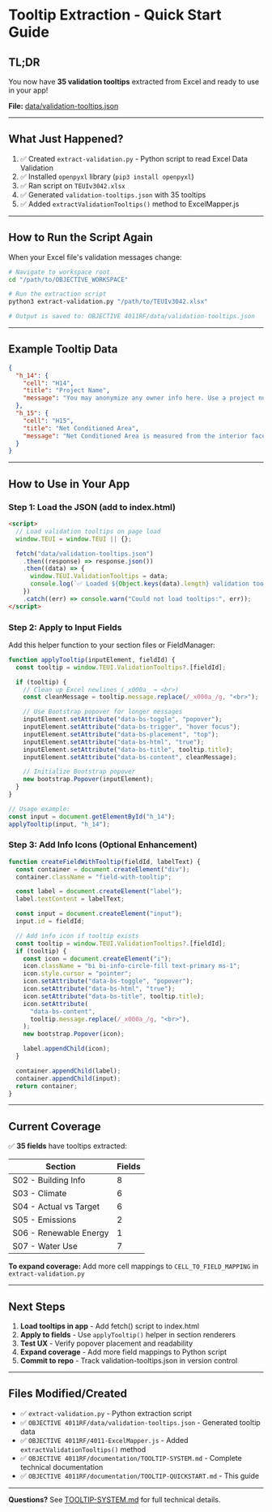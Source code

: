 # Tooltip Extraction - Quick Start Guide

## TL;DR

You now have **35 validation tooltips** extracted from Excel and ready to use in your app!

**File:** [data/validation-tooltips.json](../data/validation-tooltips.json)

---

## What Just Happened?

1. ✅ Created `extract-validation.py` - Python script to read Excel Data Validation
2. ✅ Installed `openpyxl` library (`pip3 install openpyxl`)
3. ✅ Ran script on `TEUIv3042.xlsx`
4. ✅ Generated `validation-tooltips.json` with 35 tooltips
5. ✅ Added `extractValidationTooltips()` method to ExcelMapper.js

---

## How to Run the Script Again

When your Excel file's validation messages change:

```bash
# Navigate to workspace root
cd "/path/to/OBJECTIVE_WORKSPACE"

# Run the extraction script
python3 extract-validation.py "/path/to/TEUIv3042.xlsx"

# Output is saved to: OBJECTIVE 4011RF/data/validation-tooltips.json
```

---

## Example Tooltip Data

```json
{
  "h_14": {
    "cell": "H14",
    "title": "Project Name",
    "message": "You may anonymize any owner info here. Use a project number or location or secret code name. Useful also for naming variations of your OBJECTIVE models ie. Run 1, 2, 3, etc."
  },
  "h_15": {
    "cell": "H15",
    "title": "Net Conditioned Area",
    "message": "Net Conditioned Area is measured from the interior face of any construction assembly..."
  }
}
```

---

## How to Use in Your App

### Step 1: Load the JSON (add to index.html)

```html
<script>
  // Load validation tooltips on page load
  window.TEUI = window.TEUI || {};

  fetch("data/validation-tooltips.json")
    .then((response) => response.json())
    .then((data) => {
      window.TEUI.ValidationTooltips = data;
      console.log(`✅ Loaded ${Object.keys(data).length} validation tooltips`);
    })
    .catch((err) => console.warn("Could not load tooltips:", err));
</script>
```

### Step 2: Apply to Input Fields

Add this helper function to your section files or FieldManager:

```javascript
function applyTooltip(inputElement, fieldId) {
  const tooltip = window.TEUI.ValidationTooltips?.[fieldId];

  if (tooltip) {
    // Clean up Excel newlines (_x000a_ → <br>)
    const cleanMessage = tooltip.message.replace(/_x000a_/g, "<br>");

    // Use Bootstrap popover for longer messages
    inputElement.setAttribute("data-bs-toggle", "popover");
    inputElement.setAttribute("data-bs-trigger", "hover focus");
    inputElement.setAttribute("data-bs-placement", "top");
    inputElement.setAttribute("data-bs-html", "true");
    inputElement.setAttribute("data-bs-title", tooltip.title);
    inputElement.setAttribute("data-bs-content", cleanMessage);

    // Initialize Bootstrap popover
    new bootstrap.Popover(inputElement);
  }
}

// Usage example:
const input = document.getElementById("h_14");
applyTooltip(input, "h_14");
```

### Step 3: Add Info Icons (Optional Enhancement)

```javascript
function createFieldWithTooltip(fieldId, labelText) {
  const container = document.createElement("div");
  container.className = "field-with-tooltip";

  const label = document.createElement("label");
  label.textContent = labelText;

  const input = document.createElement("input");
  input.id = fieldId;

  // Add info icon if tooltip exists
  const tooltip = window.TEUI.ValidationTooltips?.[fieldId];
  if (tooltip) {
    const icon = document.createElement("i");
    icon.className = "bi bi-info-circle-fill text-primary ms-1";
    icon.style.cursor = "pointer";
    icon.setAttribute("data-bs-toggle", "popover");
    icon.setAttribute("data-bs-html", "true");
    icon.setAttribute("data-bs-title", tooltip.title);
    icon.setAttribute(
      "data-bs-content",
      tooltip.message.replace(/_x000a_/g, "<br>"),
    );
    new bootstrap.Popover(icon);

    label.appendChild(icon);
  }

  container.appendChild(label);
  container.appendChild(input);
  return container;
}
```

---

## Current Coverage

✅ **35 fields** have tooltips extracted:

| Section                | Fields |
| ---------------------- | ------ |
| S02 - Building Info    | 8      |
| S03 - Climate          | 6      |
| S04 - Actual vs Target | 6      |
| S05 - Emissions        | 2      |
| S06 - Renewable Energy | 1      |
| S07 - Water Use        | 7      |

**To expand coverage:** Add more cell mappings to `CELL_TO_FIELD_MAPPING` in `extract-validation.py`

---

## Next Steps

1. **Load tooltips in app** - Add fetch() script to index.html
2. **Apply to fields** - Use `applyTooltip()` helper in section renderers
3. **Test UX** - Verify popover placement and readability
4. **Expand coverage** - Add more field mappings to Python script
5. **Commit to repo** - Track validation-tooltips.json in version control

---

## Files Modified/Created

- ✅ `extract-validation.py` - Python extraction script
- ✅ `OBJECTIVE 4011RF/data/validation-tooltips.json` - Generated tooltip data
- ✅ `OBJECTIVE 4011RF/4011-ExcelMapper.js` - Added `extractValidationTooltips()` method
- ✅ `OBJECTIVE 4011RF/documentation/TOOLTIP-SYSTEM.md` - Complete technical documentation
- ✅ `OBJECTIVE 4011RF/documentation/TOOLTIP-QUICKSTART.md` - This guide

---

**Questions?** See [TOOLTIP-SYSTEM.md](./TOOLTIP-SYSTEM.md) for full technical details.
